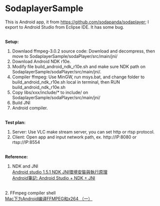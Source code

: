 # SodaplayerSample

This is Android app, it from https://github.com/sodapanda/sodaplayer; 
I export to Android Studio from Eclipse IDE.
It has some bug.

<br>
<b>Setup:</b>

1. Downlaod ffmpeg-3.0.2 source code: Download and decompress, then move to SodaplayerSample/sodaPlayer/src/main/jni/
2. Download Android NDK r10e.
3. Modify file build_android_ndk_r10e.sh and make sure NDK path on SodaplayerSample/sodaPlayer/src/main/jni/.
4. Compiler ffmpeg: Use MinGW, run msys.bat, and change folder to build_android_ndk_r10e.sh local in terminal, then RUN build_android_ndk_r10e.sh
5. Copy libs/xxx/include/* to include/ on SodaplayerSample/sodaPlayer/src/main/jni/
6. Build JNI<br>
7. Android compiler.

<br>
<b>Test plan:</b>

1. Server: Use VLC make stream server, you can set http or rtsp protocol.<br>
2. Client: Open app and input network path, ex. http://IP:8080 or rtsp://IP:8554

<br>
<b>Reference:</b>

1. NDK and JNI <br>
<a href="http://blog.xuite.net/lwchafter30/blog/373974237-Android+studio+1.5.1+NDK+JNI%E7%92%B0%E5%A2%83%E5%AE%89%E8%A3%9D%E8%88%87%E5%9F%B7%E8%A1%8C%E5%8E%9F%E7%90%86">Android studio 1.5.1 NDK JNI環境安裝與執行原理</a><br>
<a href="https://8085studio.wordpress.com/2015/04/25/android-studio-ndk-jni/">Android筆記: Android Studio + NDK + JNI</a><br>
<br>
2. FFmpeg compiler shell<br>
<a href="http://zheteng.me/android/2016/05/25/build-ffmpeg-for-android-with-x264/">Mac下为Android编译FFMPEG和x264 （一）</a>



